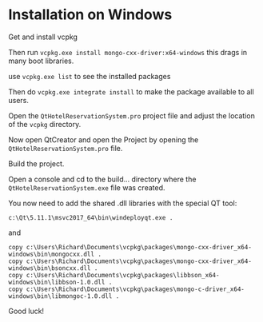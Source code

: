 # Installation on Windows

Get and install vcpkg

Then run `vcpkg.exe install mongo-cxx-driver:x64-windows` this drags in many boot libraries.

use `vcpkg.exe list` to see the installed packages

Then do `vcpkg.exe integrate install` to make the package available to all users.

Open the `QtHotelReservationSystem.pro` project file and adjust the location of the `vcpkg` directory.

Now open QtCreator and open the Project by opening the `QtHotelReservationSystem.pro` file.

Build the project.

Open a console and cd to the build... directory where the `QtHotelReservationSystem.exe` file was created.

You now need to add the shared .dll libraries with the special QT tool:

`c:\Qt\5.11.1\msvc2017_64\bin\windeployqt.exe .`

and

```
copy c:\Users\Richard\Documents\vcpkg\packages\mongo-cxx-driver_x64-windows\bin\mongocxx.dll .
copy c:\Users\Richard\Documents\vcpkg\packages\mongo-cxx-driver_x64-windows\bin\bsoncxx.dll .
copy c:\Users\Richard\Documents\vcpkg\packages\libbson_x64-windows\bin\libbson-1.0.dll .
copy c:\Users\Richard\Documents\vcpkg\packages\mongo-c-driver_x64-windows\bin\libmongoc-1.0.dll .
```

Good luck!
